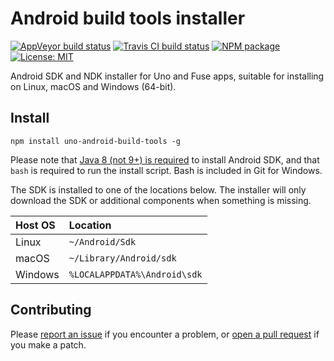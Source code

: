 # Android build tools installer

[![AppVeyor build status](https://img.shields.io/appveyor/ci/mortend/uno-android-build-tools/master.svg?logo=appveyor&style=flat-square)](https://ci.appveyor.com/project/mortend/uno-android-build-tools/branch/master)
[![Travis CI build status](https://img.shields.io/travis/mortend/uno-android-build-tools/master.svg?style=flat-square)](https://travis-ci.org/mortend/uno-android-build-tools)
[![NPM package](https://img.shields.io/npm/v/uno-android-build-tools.svg?style=flat-square)](https://www.npmjs.com/package/uno-android-build-tools)
[![License: MIT](https://img.shields.io/github/license/fuse-open/uno.svg?style=flat-square)](LICENSE)

Android SDK and NDK installer for Uno and Fuse apps, suitable for installing on Linux, macOS and Windows (64-bit).

## Install

```
npm install uno-android-build-tools -g
```

Please note that [Java 8 (not 9+) is required](https://stackoverflow.com/questions/46402772/failed-to-install-android-sdk-java-lang-noclassdeffounderror-javax-xml-bind-a) to install Android SDK, and that `bash` is required to run the install script. Bash is included in Git for Windows.

The SDK is installed to one of the locations below. The installer will only download the SDK or additional components when something is missing.

| Host OS  | Location                      |
|:---------|:------------------------------|
| Linux    | `~/Android/Sdk`               |
| macOS    | `~/Library/Android/sdk`       |
| Windows  | `%LOCALAPPDATA%\Android\sdk`  |

## Contributing

Please [report an issue](https://github.com/mortend/uno-android-build-tools/issues) if you encounter a problem, or [open a pull request](https://github.com/mortend/uno-android-build-tools/pulls) if you make a patch.
